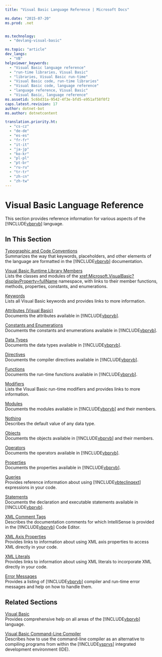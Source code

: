 ```yaml
---
title: "Visual Basic Language Reference | Microsoft Docs"

ms.date: "2015-07-20"
ms.prod: .net


ms.technology: 
  - "devlang-visual-basic"

ms.topic: "article"
dev_langs: 
  - "VB"
helpviewer_keywords: 
  - "Visual Basic language reference"
  - "run-time libraries, Visual Basic"
  - "libraries, Visual Basic run-time"
  - "Visual Basic code, run-time libraries"
  - "Visual Basic code, language reference"
  - "language reference, Visual Basic"
  - "Visual Basic, language reference"
ms.assetid: 5c6bd31a-9542-4f3e-bfd5-e951af58f0f2
caps.latest.revision: 17
author: dotnet-bot
ms.author: dotnetcontent

translation.priority.ht: 
  - "cs-cz"
  - "de-de"
  - "es-es"
  - "fr-fr"
  - "it-it"
  - "ja-jp"
  - "ko-kr"
  - "pl-pl"
  - "pt-br"
  - "ru-ru"
  - "tr-tr"
  - "zh-cn"
  - "zh-tw"
---
```

# Visual Basic Language Reference
This section provides reference information for various aspects of the [!INCLUDE[vbprvb](../../csharp/programming-guide/concepts/linq/includes/vbprvb_md.md)] language.  
  
## In This Section  
 [Typographic and Code Conventions](../../visual-basic/language-reference/typographic-and-code-conventions.md)  
 Summarizes the way that keywords, placeholders, and other elements of the language are formatted in the [!INCLUDE[vbprvb](../../csharp/programming-guide/concepts/linq/includes/vbprvb_md.md)] documentation.  
  
 [Visual Basic Runtime Library Members](../../visual-basic/language-reference/runtime-library-members.md)  
 Lists the classes and modules of the <xref:Microsoft.VisualBasic?displayProperty=fullName> namespace, with links to their member functions, methods, properties, constants, and enumerations.  
  
 [Keywords](../../visual-basic/language-reference/keywords/index.md)  
 Lists all Visual Basic keywords and provides links to more information.  
  
 [Attributes (Visual Basic)](../../visual-basic/language-reference/attributes.md)  
 Documents the attributes available in [!INCLUDE[vbprvb](../../csharp/programming-guide/concepts/linq/includes/vbprvb_md.md)].  
  
 [Constants and Enumerations](../../visual-basic/language-reference/constants-and-enumerations.md)  
 Documents the constants and enumerations available in [!INCLUDE[vbprvb](../../csharp/programming-guide/concepts/linq/includes/vbprvb_md.md)].  
  
 [Data Types](../../visual-basic/language-reference/data-types/data-type-summary.md)  
 Documents the data types available in [!INCLUDE[vbprvb](../../csharp/programming-guide/concepts/linq/includes/vbprvb_md.md)].  
  
 [Directives](../../visual-basic/language-reference/directives/directives.md)  
 Documents the compiler directives available in [!INCLUDE[vbprvb](../../csharp/programming-guide/concepts/linq/includes/vbprvb_md.md)].  
  
 [Functions](../../visual-basic/language-reference/functions/index.md)  
 Documents the run-time functions available in [!INCLUDE[vbprvb](../../csharp/programming-guide/concepts/linq/includes/vbprvb_md.md)].  
  
 [Modifiers](../../visual-basic/language-reference/modifiers/index.md)  
 Lists the Visual Basic run-time modifiers and provides links to more information.  
  
 [Modules](../../visual-basic/language-reference/modules.md)  
 Documents the modules available in [!INCLUDE[vbprvb](../../csharp/programming-guide/concepts/linq/includes/vbprvb_md.md)] and their members.  
  
 [Nothing](../../visual-basic/language-reference/nothing.md)  
 Describes the default value of any data type.  
  
 [Objects](../../visual-basic/language-reference/objects/index.md)  
 Documents the objects available in [!INCLUDE[vbprvb](../../csharp/programming-guide/concepts/linq/includes/vbprvb_md.md)] and their members.  
  
 [Operators](../../visual-basic/language-reference/operators/index.md)  
 Documents the operators available in [!INCLUDE[vbprvb](../../csharp/programming-guide/concepts/linq/includes/vbprvb_md.md)].  
  
 [Properties](../../visual-basic/language-reference/properties.md)  
 Documents the properties available in [!INCLUDE[vbprvb](../../csharp/programming-guide/concepts/linq/includes/vbprvb_md.md)].  
  
 [Queries](../../visual-basic/language-reference/queries/queries.md)  
 Provides reference information about using [!INCLUDE[vbteclinqext](../../csharp/getting-started/includes/vbteclinqext_md.md)] expressions in your code.  
  
 [Statements](../../visual-basic/language-reference/statements/index.md)  
 Documents the declaration and executable statements available in [!INCLUDE[vbprvb](../../csharp/programming-guide/concepts/linq/includes/vbprvb_md.md)].  
  
 [XML Comment Tags](../../visual-basic/language-reference/xmldoc/recommended-xml-tags-for-documentation-comments.md)  
 Describes the documentation comments for which IntelliSense is provided in the [!INCLUDE[vbprvb](../../csharp/programming-guide/concepts/linq/includes/vbprvb_md.md)] Code Editor.  
  
 [XML Axis Properties](../../visual-basic/language-reference/xml-axis/xml-axis-properties.md)  
 Provides links to information about using XML axis properties to access XML directly in your code.  
  
 [XML Literals](../../visual-basic/language-reference/xml-literals/index.md)  
 Provides links to information about using XML literals to incorporate XML directly in your code.  
  
 [Error Messages](../../visual-basic/language-reference/error-messages/index.md)  
 Provides a listing of [!INCLUDE[vbprvb](../../csharp/programming-guide/concepts/linq/includes/vbprvb_md.md)] compiler and run-time error messages and help on how to handle them.  
  
## Related Sections  
 [Visual Basic](../../visual-basic/index.md)  
 Provides comprehensive help on all areas of the [!INCLUDE[vbprvb](../../csharp/programming-guide/concepts/linq/includes/vbprvb_md.md)] language.  
  
 [Visual Basic Command-Line Compiler](../../visual-basic/reference/command-line-compiler/index.md)  
 Describes how to use the command-line compiler as an alternative to compiling programs from within the [!INCLUDE[vsprvs](../../csharp/includes/vsprvs_md.md)] integrated development environment (IDE).